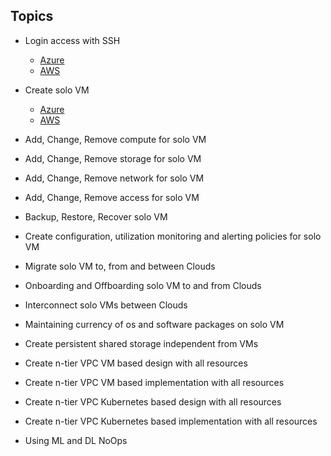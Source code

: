 ## Topics
* Login access with SSH
   * [Azure](https://github.com/realBjornRoden/cloudactions/blob/master/azure/login/README.md)
   * [AWS](https://github.com/realBjornRoden/cloudactions/blob/master/aws/login/README.md)

* Create solo VM
   * [Azure](https://github.com/realBjornRoden/cloudactions/blob/master/azure/solo/README.md)
   * [AWS](https://github.com/realBjornRoden/cloudactions/blob/master/aws/solo/README.md)

* Add, Change, Remove compute for solo VM
* Add, Change, Remove storage for solo VM
* Add, Change, Remove network for solo VM
* Add, Change, Remove access for solo VM
* Backup, Restore, Recover solo VM
* Create configuration, utilization monitoring and alerting policies for solo VM

* Migrate solo VM to, from and between Clouds
* Onboarding and Offboarding solo VM to and from Clouds
* Interconnect solo VMs between Clouds
* Maintaining currency of os and software packages on solo VM

* Create persistent shared storage independent from VMs

* Create n-tier VPC VM based design with all resources
* Create n-tier VPC VM based implementation with all resources
* Create n-tier VPC Kubernetes based design with all resources
* Create n-tier VPC Kubernetes based implementation with all resources

* Using ML and DL NoOps
